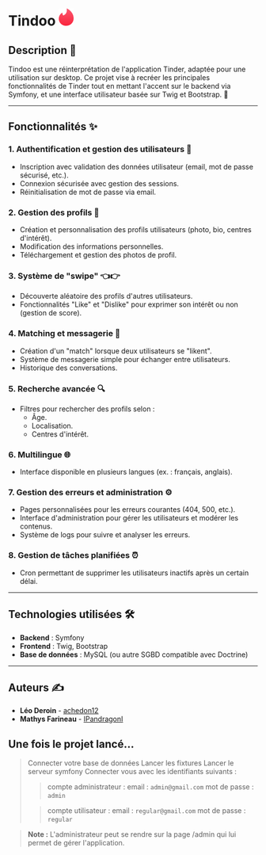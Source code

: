 # **Tindoo**  <img alt="Tindoo Logo" height="35" src="assets/favicon.png" width="30"/>


## **Description** 🎉
Tindoo est une réinterprétation de l'application Tinder, adaptée pour une utilisation sur desktop. 
Ce projet vise à recréer les principales fonctionnalités de Tinder tout en mettant l'accent sur le backend via Symfony, et une interface utilisateur basée sur Twig et Bootstrap. 🚀

---

## **Fonctionnalités** ✨
### **1. Authentification et gestion des utilisateurs** 🔐
- Inscription avec validation des données utilisateur (email, mot de passe sécurisé, etc.).
- Connexion sécurisée avec gestion des sessions.
- Réinitialisation de mot de passe via email.

### **2. Gestion des profils** 📝
- Création et personnalisation des profils utilisateurs (photo, bio, centres d'intérêt).
- Modification des informations personnelles.
- Téléchargement et gestion des photos de profil.

### **3. Système de "swipe"** 👈👉
- Découverte aléatoire des profils d'autres utilisateurs.
- Fonctionnalités "Like" et "Dislike" pour exprimer son intérêt ou non (gestion de score).

### **4. Matching et messagerie** 💬
- Création d'un "match" lorsque deux utilisateurs se "likent".
- Système de messagerie simple pour échanger entre utilisateurs.
- Historique des conversations.

### **5. Recherche avancée** 🔍
- Filtres pour rechercher des profils selon :
    - Âge.
    - Localisation.
    - Centres d'intérêt.

### **6. Multilingue** 🌐
- Interface disponible en plusieurs langues (ex. : français, anglais).

### **7. Gestion des erreurs et administration** ⚙️
- Pages personnalisées pour les erreurs courantes (404, 500, etc.).
- Interface d'administration pour gérer les utilisateurs et modérer les contenus.
- Système de logs pour suivre et analyser les erreurs.

### **8. Gestion de tâches planifiées** ⏰
- Cron permettant de supprimer les utilisateurs inactifs après un certain délai.

---

## **Technologies utilisées** 🛠️
- **Backend** : Symfony
- **Frontend** : Twig, Bootstrap
- **Base de données** : MySQL (ou autre SGBD compatible avec Doctrine)

---

## **Auteurs** ✍️

- **Léo Deroin** - [achedon12](https://github.com/achedon12)
- **Mathys Farineau** - [IPandragonI](https://github.com/IPandragonI)

## Une fois le projet lancé...

  > Connecter votre base de données
  > Lancer les fixtures
  > Lancer le serveur symfony
  > Connecter vous avec les identifiants suivants :
  >> compte administrateur :
  >> email : `admin@gmail.com`
  >> mot de passe : `admin`
  > 
  >> compte utilisateur :
  >> email : `regular@gmail.com`
  >> mot de passe : `regular`

> **Note :** L'administrateur peut se rendre sur la page /admin qui lui permet de gérer l'application.